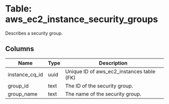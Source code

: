 
# Table: aws_ec2_instance_security_groups
Describes a security group.
## Columns
| Name        | Type           | Description  |
| ------------- | ------------- | -----  |
|instance_cq_id|uuid|Unique ID of aws_ec2_instances table (FK)|
|group_id|text|The ID of the security group.|
|group_name|text|The name of the security group.|
